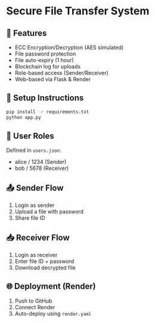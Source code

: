 # Secure File Transfer System

## 🔐 Features
- ECC Encryption/Decryption (AES simulated)
- File password protection
- File auto-expiry (1 hour)
- Blockchain log for uploads
- Role-based access (Sender/Receiver)
- Web-based via Flask & Render

## 🚀 Setup Instructions
```bash
pip install -r requirements.txt
python app.py
```

## 👥 User Roles
Defined in `users.json`:
- alice / 1234 (Sender)
- bob / 5678 (Receiver)

## 📤 Sender Flow
1. Login as sender
2. Upload a file with password
3. Share file ID

## 📥 Receiver Flow
1. Login as receiver
2. Enter file ID + password
3. Download decrypted file

## 🌐 Deployment (Render)
1. Push to GitHub
2. Connect Render
3. Auto-deploy using `render.yaml`
